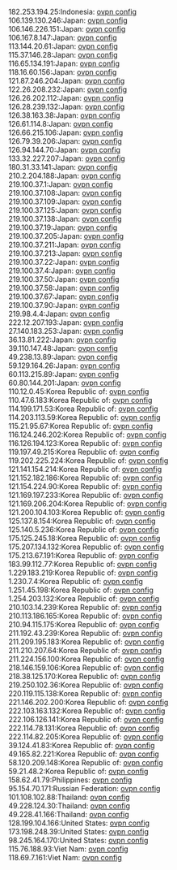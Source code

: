 182.253.194.25:Indonesia: [ovpn config](vpn/182_253_194_25.ovpn)  
106.139.130.246:Japan: [ovpn config](vpn/106_139_130_246.ovpn)  
106.146.226.151:Japan: [ovpn config](vpn/106_146_226_151.ovpn)  
106.167.8.147:Japan: [ovpn config](vpn/106_167_8_147.ovpn)  
113.144.20.61:Japan: [ovpn config](vpn/113_144_20_61.ovpn)  
115.37.146.28:Japan: [ovpn config](vpn/115_37_146_28.ovpn)  
116.65.134.191:Japan: [ovpn config](vpn/116_65_134_191.ovpn)  
118.16.60.156:Japan: [ovpn config](vpn/118_16_60_156.ovpn)  
121.87.246.204:Japan: [ovpn config](vpn/121_87_246_204.ovpn)  
122.26.208.232:Japan: [ovpn config](vpn/122_26_208_232.ovpn)  
126.26.202.112:Japan: [ovpn config](vpn/126_26_202_112.ovpn)  
126.28.239.132:Japan: [ovpn config](vpn/126_28_239_132.ovpn)  
126.38.163.38:Japan: [ovpn config](vpn/126_38_163_38.ovpn)  
126.61.114.8:Japan: [ovpn config](vpn/126_61_114_8.ovpn)  
126.66.215.106:Japan: [ovpn config](vpn/126_66_215_106.ovpn)  
126.79.39.206:Japan: [ovpn config](vpn/126_79_39_206.ovpn)  
126.94.144.70:Japan: [ovpn config](vpn/126_94_144_70.ovpn)  
133.32.227.207:Japan: [ovpn config](vpn/133_32_227_207.ovpn)  
180.31.33.141:Japan: [ovpn config](vpn/180_31_33_141.ovpn)  
210.2.204.188:Japan: [ovpn config](vpn/210_2_204_188.ovpn)  
219.100.37.1:Japan: [ovpn config](vpn/219_100_37_1.ovpn)  
219.100.37.108:Japan: [ovpn config](vpn/219_100_37_108.ovpn)  
219.100.37.109:Japan: [ovpn config](vpn/219_100_37_109.ovpn)  
219.100.37.125:Japan: [ovpn config](vpn/219_100_37_125.ovpn)  
219.100.37.138:Japan: [ovpn config](vpn/219_100_37_138.ovpn)  
219.100.37.19:Japan: [ovpn config](vpn/219_100_37_19.ovpn)  
219.100.37.205:Japan: [ovpn config](vpn/219_100_37_205.ovpn)  
219.100.37.211:Japan: [ovpn config](vpn/219_100_37_211.ovpn)  
219.100.37.213:Japan: [ovpn config](vpn/219_100_37_213.ovpn)  
219.100.37.22:Japan: [ovpn config](vpn/219_100_37_22.ovpn)  
219.100.37.4:Japan: [ovpn config](vpn/219_100_37_4.ovpn)  
219.100.37.50:Japan: [ovpn config](vpn/219_100_37_50.ovpn)  
219.100.37.58:Japan: [ovpn config](vpn/219_100_37_58.ovpn)  
219.100.37.67:Japan: [ovpn config](vpn/219_100_37_67.ovpn)  
219.100.37.90:Japan: [ovpn config](vpn/219_100_37_90.ovpn)  
219.98.4.4:Japan: [ovpn config](vpn/219_98_4_4.ovpn)  
222.12.207.193:Japan: [ovpn config](vpn/222_12_207_193.ovpn)  
27.140.183.253:Japan: [ovpn config](vpn/27_140_183_253.ovpn)  
36.13.81.222:Japan: [ovpn config](vpn/36_13_81_222.ovpn)  
39.110.147.48:Japan: [ovpn config](vpn/39_110_147_48.ovpn)  
49.238.13.89:Japan: [ovpn config](vpn/49_238_13_89.ovpn)  
59.129.164.26:Japan: [ovpn config](vpn/59_129_164_26.ovpn)  
60.113.215.89:Japan: [ovpn config](vpn/60_113_215_89.ovpn)  
60.80.144.201:Japan: [ovpn config](vpn/60_80_144_201.ovpn)  
110.12.0.45:Korea Republic of: [ovpn config](vpn/110_12_0_45.ovpn)  
110.47.6.183:Korea Republic of: [ovpn config](vpn/110_47_6_183.ovpn)  
114.199.171.53:Korea Republic of: [ovpn config](vpn/114_199_171_53.ovpn)  
114.203.113.59:Korea Republic of: [ovpn config](vpn/114_203_113_59.ovpn)  
115.21.95.67:Korea Republic of: [ovpn config](vpn/115_21_95_67.ovpn)  
116.124.246.202:Korea Republic of: [ovpn config](vpn/116_124_246_202.ovpn)  
116.126.194.123:Korea Republic of: [ovpn config](vpn/116_126_194_123.ovpn)  
119.197.49.215:Korea Republic of: [ovpn config](vpn/119_197_49_215.ovpn)  
119.202.225.224:Korea Republic of: [ovpn config](vpn/119_202_225_224.ovpn)  
121.141.154.214:Korea Republic of: [ovpn config](vpn/121_141_154_214.ovpn)  
121.152.182.186:Korea Republic of: [ovpn config](vpn/121_152_182_186.ovpn)  
121.154.224.90:Korea Republic of: [ovpn config](vpn/121_154_224_90.ovpn)  
121.169.197.233:Korea Republic of: [ovpn config](vpn/121_169_197_233.ovpn)  
121.169.206.204:Korea Republic of: [ovpn config](vpn/121_169_206_204.ovpn)  
121.200.104.103:Korea Republic of: [ovpn config](vpn/121_200_104_103.ovpn)  
125.137.8.154:Korea Republic of: [ovpn config](vpn/125_137_8_154.ovpn)  
125.140.5.236:Korea Republic of: [ovpn config](vpn/125_140_5_236.ovpn)  
175.125.245.18:Korea Republic of: [ovpn config](vpn/175_125_245_18.ovpn)  
175.207.134.132:Korea Republic of: [ovpn config](vpn/175_207_134_132.ovpn)  
175.213.67.191:Korea Republic of: [ovpn config](vpn/175_213_67_191.ovpn)  
183.99.112.77:Korea Republic of: [ovpn config](vpn/183_99_112_77.ovpn)  
1.229.183.219:Korea Republic of: [ovpn config](vpn/1_229_183_219.ovpn)  
1.230.7.4:Korea Republic of: [ovpn config](vpn/1_230_7_4.ovpn)  
1.251.45.198:Korea Republic of: [ovpn config](vpn/1_251_45_198.ovpn)  
1.254.203.132:Korea Republic of: [ovpn config](vpn/1_254_203_132.ovpn)  
210.103.14.239:Korea Republic of: [ovpn config](vpn/210_103_14_239.ovpn)  
210.113.186.165:Korea Republic of: [ovpn config](vpn/210_113_186_165.ovpn)  
210.94.115.175:Korea Republic of: [ovpn config](vpn/210_94_115_175.ovpn)  
211.192.43.239:Korea Republic of: [ovpn config](vpn/211_192_43_239.ovpn)  
211.209.195.183:Korea Republic of: [ovpn config](vpn/211_209_195_183.ovpn)  
211.210.207.64:Korea Republic of: [ovpn config](vpn/211_210_207_64.ovpn)  
211.224.156.100:Korea Republic of: [ovpn config](vpn/211_224_156_100.ovpn)  
218.146.159.106:Korea Republic of: [ovpn config](vpn/218_146_159_106.ovpn)  
218.38.125.170:Korea Republic of: [ovpn config](vpn/218_38_125_170.ovpn)  
219.250.102.36:Korea Republic of: [ovpn config](vpn/219_250_102_36.ovpn)  
220.119.115.138:Korea Republic of: [ovpn config](vpn/220_119_115_138.ovpn)  
221.146.202.200:Korea Republic of: [ovpn config](vpn/221_146_202_200.ovpn)  
222.103.163.132:Korea Republic of: [ovpn config](vpn/222_103_163_132.ovpn)  
222.106.126.141:Korea Republic of: [ovpn config](vpn/222_106_126_141.ovpn)  
222.114.78.131:Korea Republic of: [ovpn config](vpn/222_114_78_131.ovpn)  
222.114.82.205:Korea Republic of: [ovpn config](vpn/222_114_82_205.ovpn)  
39.124.41.83:Korea Republic of: [ovpn config](vpn/39_124_41_83.ovpn)  
49.165.82.221:Korea Republic of: [ovpn config](vpn/49_165_82_221.ovpn)  
58.120.209.148:Korea Republic of: [ovpn config](vpn/58_120_209_148.ovpn)  
59.21.48.2:Korea Republic of: [ovpn config](vpn/59_21_48_2.ovpn)  
158.62.41.79:Philippines: [ovpn config](vpn/158_62_41_79.ovpn)  
95.154.70.171:Russian Federation: [ovpn config](vpn/95_154_70_171.ovpn)  
101.108.102.88:Thailand: [ovpn config](vpn/101_108_102_88.ovpn)  
49.228.124.30:Thailand: [ovpn config](vpn/49_228_124_30.ovpn)  
49.228.41.166:Thailand: [ovpn config](vpn/49_228_41_166.ovpn)  
128.199.104.166:United States: [ovpn config](vpn/128_199_104_166.ovpn)  
173.198.248.39:United States: [ovpn config](vpn/173_198_248_39.ovpn)  
98.245.164.170:United States: [ovpn config](vpn/98_245_164_170.ovpn)  
115.76.188.93:Viet Nam: [ovpn config](vpn/115_76_188_93.ovpn)  
118.69.7.161:Viet Nam: [ovpn config](vpn/118_69_7_161.ovpn)  
